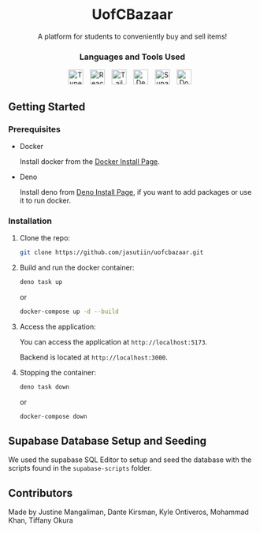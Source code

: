 <div align="center">
  <h1>UofCBazaar</h1>
  <p>A platform for students to conveniently buy and sell items!</p>
</div>

<div align="center">
  <h3>Languages and Tools Used</h3>
  <a href="https://www.typescriptlang.org/" target="blank"><img alt="Typescript" width="30px" style="padding-right:10px;" src="https://cdn.jsdelivr.net/gh/devicons/devicon/icons/typescript/typescript-original.svg" /></a>
  <a href="https://react.dev/" target="blank"><img alt="React" width="30px" style="padding-right:10px;" src="https://cdn.jsdelivr.net/gh/devicons/devicon/icons/react/react-original.svg" /></a>
  <a href="https://tailwindcss.com/" target="blank"><img alt="Tailwind" width="30px" style="padding-right:10px;" src="https://cdn.jsdelivr.net/gh/devicons/devicon/icons/tailwindcss/tailwindcss-original.svg" /></a>
  <a href="https://deno.com/" target="blank"><img alt="Deno" width="30px" style="padding-right:10px;" src="https://cdn.jsdelivr.net/gh/devicons/devicon/icons/denojs/denojs-original.svg" /></a>
  <a href="https://supabase.com/" target="blank"><img alt="Supabase" width="30px" style="padding-right:10px;" src="https://cdn.jsdelivr.net/gh/devicons/devicon/icons/supabase/supabase-original.svg" /></a>
  <a href="https://www.docker.com/" target="blank"><img alt="Docker" width="30px" style="padding-right:10px;" src="https://cdn.jsdelivr.net/gh/devicons/devicon/icons/docker/docker-original.svg" /></a>
</div>

## Getting Started

### Prerequisites

- Docker

  Install docker from the
  [Docker Install Page](https://docs.docker.com/engine/install/).

- Deno

  Install deno from
  [Deno Install Page](https://docs.deno.com/runtime/getting_started/installation/),
  if you want to add packages or use it to run docker.

### Installation

1. Clone the repo:

   ```sh
   git clone https://github.com/jasutiin/uofcbazaar.git
   ```

2. Build and run the docker container:

   ```sh
   deno task up
   ```

   or

   ```sh
   docker-compose up -d --build
   ```

3. Access the application:

   You can access the application at `http://localhost:5173`.

   Backend is located at `http://localhost:3000`.

4. Stopping the container:

   ```sh
   deno task down
   ```

   or

   ```sh
   docker-compose down
   ```

## Supabase Database Setup and Seeding

We used the supabase SQL Editor to setup and seed the database with the scripts found
in the `supabase-scripts` folder.

## Contributors
Made by Justine Mangaliman, Dante Kirsman, Kyle Ontiveros, Mohammad Khan, Tiffany Okura
